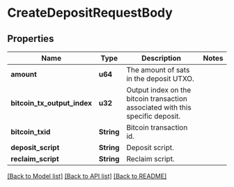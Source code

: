 # CreateDepositRequestBody

## Properties

Name | Type | Description | Notes
------------ | ------------- | ------------- | -------------
**amount** | **u64** | The amount of sats in the deposit UTXO. | 
**bitcoin_tx_output_index** | **u32** | Output index on the bitcoin transaction associated with this specific deposit. | 
**bitcoin_txid** | **String** | Bitcoin transaction id. | 
**deposit_script** | **String** | Deposit script. | 
**reclaim_script** | **String** | Reclaim script. | 

[[Back to Model list]](../README.md#documentation-for-models) [[Back to API list]](../README.md#documentation-for-api-endpoints) [[Back to README]](../README.md)


